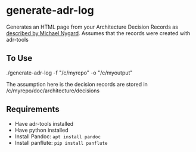 # generate-adr-log
Generates an HTML page from your Architecture Decision Records as [described by Michael Nygard](http://thinkrelevance.com/blog/2011/11/15/documenting-architecture-decisions). 
Assumes that the records were created with adr-tools

## To Use

./generate-adr-log -f "/c/myrepo" -o "/c/myoutput"

The assumption here is the decision records are stored in /c/myrepo/doc/architecture/decisions

## Requirements

- Have adr-tools installed
- Have python installed
- Install Pandoc: `apt install pandoc`
- Install panflute: `pip install panflute`


